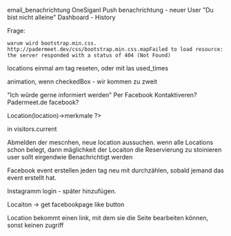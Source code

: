 email_benachrichtung
OneSiganl Push benachrichtung - neuer User "Du bist nicht alleine"
Dashboard - History

Frage:

    warum wird bootstrap.min.css.
    http://padermeet.dev/css/bootstrap.min.css.mapFailed to load resource: the server responded with a status of 404 (Not Found)


 <!-- Was machen wenn alle locations voll sind. -->



<!-- Fehler beim Facebooklogin:
	Wenn man auf "abbrechen" auf der facebook seite drückt
		Client error: `POST https://graph.facebook.com/v2.10/oauth/access_token` resulted in a `400 Bad Request` response:
{"error":{"message":"Missing authorization code","type":"OAuthException","code":1,"fbtrace_id":"ChxTUjBMDjs"}}

		at Client->request('post', 'https://graph.facebook.com/v2.10/oauth/access_token', array('form_params' => array('client_id' => '1534184019997838', 'client_secret' => 'c85ec491dc4063856fa88ed8ed173bf5', 'code' => null, 'redirect_uri' => 'http://pader.dev/auth/facebook/callback'), 'synchronous' => true))
in Client.php (line 89) -->


<!-- fehler: Rekonstrutkion: kein user, neu login, erstelln von user,fun
		dann klick auf button, fun
		Dann fehler, wenn eine location schon bis auf einen voll ist.
		-> location wird hochgezählt, aber nicht beim user hinterlegt.
		-> beim neu laden, wird der Button wieder angezeigt, user kann ergo zweimal draufklicken und bekommt eine andere Locaitons angezeigt.

			Fehler: keine Anzeige on Location (wäre ein Platz frei)

					aber hochzegählt in der Datenbank
			beim neu laden, wird die nächste location angezeit  -->


locations einmal am tag reseten, oder mit las used_times

animation, wenn checkedBox - wir kommen zu zweit


"Ich würde gerne informiert werden"
	Per Facebook Kontaktiveren? Padermeet.de facebook?

<?php // TODO: mit Mermkal from visitor->Location(location)->merkmale ?>
in visitors.current

Abmelden der mescnhen, neue location aussuchen.
	wenn alle Locations schon belegt, dann mäglichkeit der Locaiton die Reservierung zu stoinieren
	user sollt eirgendwie Benachrichtigt werden

Facebook event erstellen jeden tag neu mit durchzählen, sobald jemand das event erstellt hat.

Instagramm login - später hinzufügen.



Locaiton -> get facebookpage like button


Location bekommt einen link, mit dem sie die Seite bearbeiten können, sonst keinen zugriff
